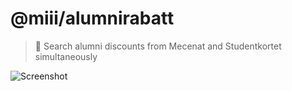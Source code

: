 # @miii/alumnirabatt
> 💫 Search alumni discounts from Mecenat and Studentkortet simultaneously

![Screenshot](https://github.com/miii/alumnirabatt/assets/158975/84d90531-9f2b-4a84-8a4d-95e5be869cda)